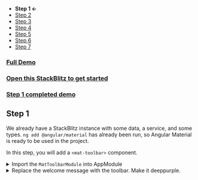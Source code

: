 * **Step 1 <-**
* [Step 2](./step_2.md)
* [Step 3](./step_3.md)
* [Step 4](./step_4.md)
* [Step 5](./step_5.md)
* [Step 6](./step_6.md)
* [Step 7](./step_7.md)

### [Full Demo](https://stackblitz.com/github/rnocc/blast-off-with-am/tree/final)

### [Open this StackBlitz to get started](https://stackblitz.com/github/rnocc/blast-off-with-am/tree/start)
### [Step 1 completed demo](https://stackblitz.com/github/rnocc/blast-off-with-am/tree/step-1)

## Step 1

We already have a StackBlitz instance with some data, a service, and some types. `ng add @angular/material` has already been run, so Angular Material is ready to be used in the project. 

In this step, you will add a `<mat-toolbar>` component.

<details>
<summary>Import the <code>MatToolbarModule</code> into AppModule</summary>

`app.module.ts` 

```ts
import { MatToolbarModule } from '@angular/material/toolbar';

@NgModule({
  ...
  imports: [
    BrowserModule,
    BrowserAnimationsModule,
    MatToolbarModule,
  ],
  ...
})
```
</details>

<details>
<summary>Replace the welcome message with the toolbar. Make it deeppurple.</summary>

`app.component.html` 

```html
<mat-toolbar color="primary">
  <h1>Astronaut Directory</h1>
</mat-toolbar>
```
</details>
